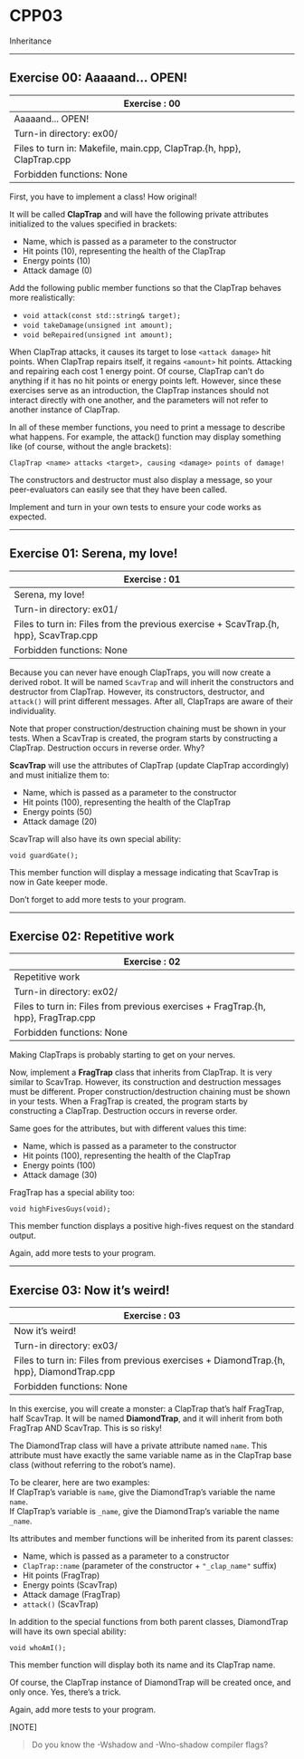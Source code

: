 # CPP03

Inheritance

---

## Exercise 00: Aaaaand... OPEN!

| Exercise : 00 |
|---------------|
| Aaaaand... OPEN! |
| Turn-in directory: ex00/ |
| Files to turn in: Makefile, main.cpp, ClapTrap.{h, hpp}, ClapTrap.cpp |
| Forbidden functions: None |

First, you have to implement a class! How original!

It will be called **ClapTrap** and will have the following private attributes initialized to the values specified in brackets:

- Name, which is passed as a parameter to the constructor
- Hit points (10), representing the health of the ClapTrap
- Energy points (10)
- Attack damage (0)

Add the following public member functions so that the ClapTrap behaves more realistically:

- `void attack(const std::string& target);`
- `void takeDamage(unsigned int amount);`
- `void beRepaired(unsigned int amount);`

When ClapTrap attacks, it causes its target to lose `<attack damage>` hit points. When ClapTrap repairs itself, it regains `<amount>` hit points. Attacking and repairing each cost 1 energy point. Of course, ClapTrap can’t do anything if it has no hit points or energy points left. However, since these exercises serve as an introduction, the ClapTrap instances should not interact directly with one another, and the parameters will not refer to another instance of ClapTrap.

In all of these member functions, you need to print a message to describe what happens. For example, the attack() function may display something like (of course, without the angle brackets):

`ClapTrap <name> attacks <target>, causing <damage> points of damage!`

The constructors and destructor must also display a message, so your peer-evaluators can easily see that they have been called.

Implement and turn in your own tests to ensure your code works as expected.

---

## Exercise 01: Serena, my love!

| Exercise : 01 |
|---------------|
| Serena, my love! |
| Turn-in directory: ex01/ |
| Files to turn in: Files from the previous exercise + ScavTrap.{h, hpp}, ScavTrap.cpp |
| Forbidden functions: None |

Because you can never have enough ClapTraps, you will now create a derived robot. It will be named `ScavTrap` and will inherit the constructors and destructor from ClapTrap. However, its constructors, destructor, and `attack()` will print different messages. After all, ClapTraps are aware of their individuality.

Note that proper construction/destruction chaining must be shown in your tests. When a ScavTrap is created, the program starts by constructing a ClapTrap. Destruction occurs in reverse order. Why?

**ScavTrap** will use the attributes of ClapTrap (update ClapTrap accordingly) and must initialize them to:

- Name, which is passed as a parameter to the constructor
- Hit points (100), representing the health of the ClapTrap
- Energy points (50)
- Attack damage (20) 

ScavTrap will also have its own special ability:

`void guardGate();`

This member function will display a message indicating that ScavTrap is now in Gate keeper mode.

Don’t forget to add more tests to your program.

---

## Exercise 02: Repetitive work

| Exercise : 02 |
|---------------|
| Repetitive work |
| Turn-in directory: ex02/ |
| Files to turn in: Files from previous exercises + FragTrap.{h, hpp}, FragTrap.cpp |
| Forbidden functions: None |

Making ClapTraps is probably starting to get on your nerves.

Now, implement a **FragTrap** class that inherits from ClapTrap. It is very similar to ScavTrap. However, its construction and destruction messages must be different. Proper construction/destruction chaining must be shown in your tests. When a FragTrap is created, the program starts by constructing a ClapTrap. Destruction occurs in reverse order.

Same goes for the attributes, but with different values this time:

- Name, which is passed as a parameter to the constructor
- Hit points (100), representing the health of the ClapTrap
- Energy points (100)
- Attack damage (30)

FragTrap has a special ability too:

`void highFivesGuys(void);`

This member function displays a positive high-fives request on the standard output.

Again, add more tests to your program.

---

## Exercise 03: Now it’s weird!

| Exercise : 03 |
|---------------|
| Now it’s weird! |
| Turn-in directory: ex03/ |
| Files to turn in: Files from previous exercises + DiamondTrap.{h, hpp}, DiamondTrap.cpp |
| Forbidden functions: None |

In this exercise, you will create a monster: a ClapTrap that’s half FragTrap, half ScavTrap. It will be named **DiamondTrap**, and it will inherit from both FragTrap AND ScavTrap. This is so risky!

The DiamondTrap class will have a private attribute named `name`. This attribute must have exactly the same variable name as in the ClapTrap base class (without referring to the robot’s name).

To be clearer, here are two examples: \
If ClapTrap’s variable is `name`, give the DiamondTrap’s variable the name `name`. \
If ClapTrap’s variable is `_name`, give the DiamondTrap’s variable the name `_name`.

Its attributes and member functions will be inherited from its parent classes:

- Name, which is passed as a parameter to a constructor
- `ClapTrap::name` (parameter of the constructor + `"_clap_name"` suffix)
- Hit points (FragTrap)
- Energy points (ScavTrap)
- Attack damage (FragTrap)
- `attack()` (ScavTrap)

In addition to the special functions from both parent classes, DiamondTrap will have its own special ability:

`void whoAmI();`

This member function will display both its name and its ClapTrap name.

Of course, the ClapTrap instance of DiamondTrap will be created once, and only once. Yes, there’s a trick.

Again, add more tests to your program.

[NOTE]
> Do you know the -Wshadow and -Wno-shadow compiler flags?